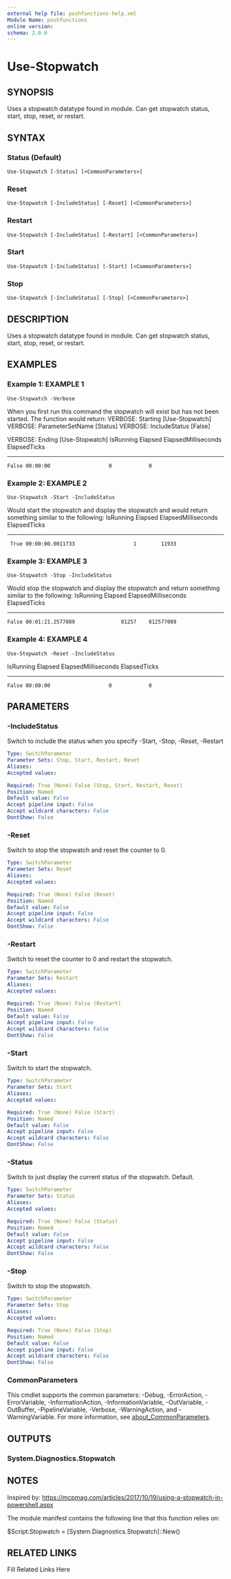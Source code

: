```yaml
---
external help file: poshfunctions-help.xml
Module Name: poshfunctions
online version: 
schema: 2.0.0
---
```


# Use-Stopwatch

## SYNOPSIS

Uses a stopwatch datatype found in module. Can get stopwatch status, start, stop, reset, or restart.

## SYNTAX

### Status (Default)

```
Use-Stopwatch [-Status] [<CommonParameters>]
```

### Reset

```
Use-Stopwatch [-IncludeStatus] [-Reset] [<CommonParameters>]
```

### Restart

```
Use-Stopwatch [-IncludeStatus] [-Restart] [<CommonParameters>]
```

### Start

```
Use-Stopwatch [-IncludeStatus] [-Start] [<CommonParameters>]
```

### Stop

```
Use-Stopwatch [-IncludeStatus] [-Stop] [<CommonParameters>]
```

## DESCRIPTION

Uses a stopwatch datatype found in module.
Can get stopwatch status, start, stop, reset, or restart.


## EXAMPLES

### Example 1: EXAMPLE 1

```
Use-Stopwatch -Verbose
```

When you first run this command the stopwatch will exist but has not been started.
The function would return:
VERBOSE: Starting [Use-Stopwatch]
VERBOSE: ParameterSetName [Status]
VERBOSE: IncludeStatus [False]

VERBOSE: Ending [Use-Stopwatch]
IsRunning Elapsed  ElapsedMilliseconds ElapsedTicks
--------- -------  ------------------- ------------
    False 00:00:00                   0            0





### Example 2: EXAMPLE 2

```
Use-Stopwatch -Start -IncludeStatus
```

Would start the stopwatch and display the stopwatch and would return something similar to the following:
IsRunning Elapsed          ElapsedMilliseconds ElapsedTicks
--------- -------          ------------------- ------------
     True 00:00:00.0011733                   1        11933





### Example 3: EXAMPLE 3

```
Use-Stopwatch -Stop -IncludeStatus
```

Would stop the stopwatch and display the stopwatch and return something similar to the following:
IsRunning Elapsed          ElapsedMilliseconds ElapsedTicks
--------- -------          ------------------- ------------
    False 00:01:21.2577089               81257    812577089





### Example 4: EXAMPLE 4

```
Use-Stopwatch -Reset -IncludeStatus
```

IsRunning Elapsed  ElapsedMilliseconds ElapsedTicks
--------- -------  ------------------- ------------
    False 00:00:00                   0            0






## PARAMETERS

### -IncludeStatus

Switch to include the status when you specify -Start, -Stop, -Reset, -Restart

```yaml
Type: SwitchParameter
Parameter Sets: Stop, Start, Restart, Reset
Aliases: 
Accepted values: 

Required: True (None) False (Stop, Start, Restart, Reset)
Position: Named
Default value: False
Accept pipeline input: False
Accept wildcard characters: False
DontShow: False
```

### -Reset

Switch to stop the stopwatch and reset the counter to 0.

```yaml
Type: SwitchParameter
Parameter Sets: Reset
Aliases: 
Accepted values: 

Required: True (None) False (Reset)
Position: Named
Default value: False
Accept pipeline input: False
Accept wildcard characters: False
DontShow: False
```

### -Restart

Switch to reset the counter to 0 and restart the stopwatch.

```yaml
Type: SwitchParameter
Parameter Sets: Restart
Aliases: 
Accepted values: 

Required: True (None) False (Restart)
Position: Named
Default value: False
Accept pipeline input: False
Accept wildcard characters: False
DontShow: False
```

### -Start

Switch to start the stopwatch.

```yaml
Type: SwitchParameter
Parameter Sets: Start
Aliases: 
Accepted values: 

Required: True (None) False (Start)
Position: Named
Default value: False
Accept pipeline input: False
Accept wildcard characters: False
DontShow: False
```

### -Status

Switch to just display the current status of the stopwatch.
Default.

```yaml
Type: SwitchParameter
Parameter Sets: Status
Aliases: 
Accepted values: 

Required: True (None) False (Status)
Position: Named
Default value: False
Accept pipeline input: False
Accept wildcard characters: False
DontShow: False
```

### -Stop

Switch to stop the stopwatch.

```yaml
Type: SwitchParameter
Parameter Sets: Stop
Aliases: 
Accepted values: 

Required: True (None) False (Stop)
Position: Named
Default value: False
Accept pipeline input: False
Accept wildcard characters: False
DontShow: False
```


### CommonParameters

This cmdlet supports the common parameters: -Debug, -ErrorAction, -ErrorVariable, -InformationAction, -InformationVariable, -OutVariable, -OutBuffer, -PipelineVariable, -Verbose, -WarningAction, and -WarningVariable. For more information, see [about_CommonParameters](http://go.microsoft.com/fwlink/?LinkID=113216).

## OUTPUTS

### System.Diagnostics.Stopwatch


## NOTES

Inspired by: https://mcpmag.com/articles/2017/10/19/using-a-stopwatch-in-powershell.aspx

The module manifest contains the following line that this function relies on:

$Script:Stopwatch =  [System.Diagnostics.Stopwatch]::New()


## RELATED LINKS

Fill Related Links Here

